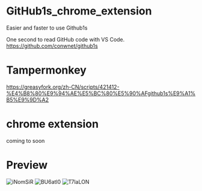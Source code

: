 # GitHub1s_chrome_extension
Easier and faster to use Github1s

One second to read GitHub code with VS Code. 
https://github.com/conwnet/github1s 

# Tampermonkey
https://greasyfork.org/zh-CN/scripts/421412-%E4%B8%80%E9%94%AE%E5%BC%80%E5%90%AFgithub1s%E9%A1%B5%E9%9D%A2

# chrome extension
coming to soon

# Preview
![iNomSiR](https://i.imgur.com/iNomSiR.png)
![BU6atl0](https://i.imgur.com/BU6atl0.png)
![T7laLON](https://i.imgur.com/T7laLON.png)
